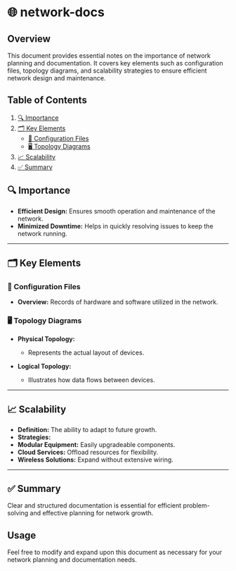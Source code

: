 # 🌐 network-docs

## Overview

This document provides essential notes on the importance of network planning and documentation. It covers key elements such as configuration files, topology diagrams, and scalability strategies to ensure efficient network design and maintenance.

## Table of Contents

1. [🔍 Importance](#-importance)
2. [🗂️ Key Elements](#-key-elements)
   - [📁 Configuration Files](#-configuration-files)
   - [🖥️ Topology Diagrams](#-topology-diagrams)
3. [📈 Scalability](#-scalability)
4. [✅ Summary](#-summary)

## 🔍 Importance

- **Efficient Design:** Ensures smooth operation and maintenance of the network.
- **Minimized Downtime:** Helps in quickly resolving issues to keep the network running.

---

## 🗂️ Key Elements

### 📁 Configuration Files

- **Overview:** Records of hardware and software utilized in the network.

### 🖥️ Topology Diagrams

- **Physical Topology:** 
  - Represents the actual layout of devices.
  
- **Logical Topology:** 
  - Illustrates how data flows between devices.

---

## 📈 Scalability

- **Definition:** The ability to adapt to future growth.
- **Strategies:**
- **Modular Equipment:** Easily upgradeable components.
- **Cloud Services:** Offload resources for flexibility.
- **Wireless Solutions:** Expand without extensive wiring.

---

## ✅ Summary

Clear and structured documentation is essential for efficient problem-solving and effective planning for network growth.

## Usage

Feel free to modify and expand upon this document as necessary for your network planning and documentation needs.

